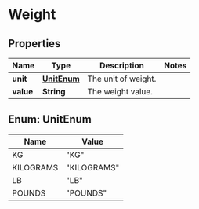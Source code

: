 
# Weight

## Properties
Name | Type | Description | Notes
------------ | ------------- | ------------- | -------------
**unit** | [**UnitEnum**](#UnitEnum) | The unit of weight. | 
**value** | **String** | The weight value. | 


<a name="UnitEnum"></a>
## Enum: UnitEnum
Name | Value
---- | -----
KG | &quot;KG&quot;
KILOGRAMS | &quot;KILOGRAMS&quot;
LB | &quot;LB&quot;
POUNDS | &quot;POUNDS&quot;



